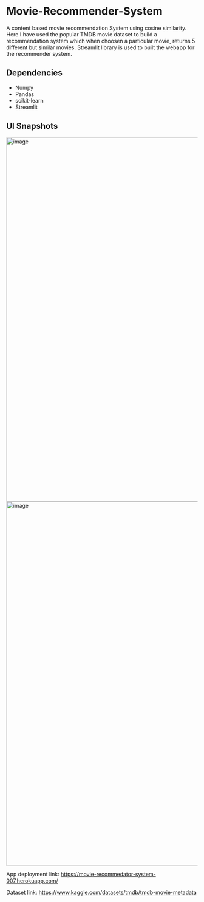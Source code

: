 # Movie-Recommender-System

A content based movie recommendation System using cosine similarity. Here I have used the popular TMDB movie dataset to build a recommendation system which when choosen a particular movie, returns 5 different but similar movies. Streamlit library is used to built the webapp for the recommender system. 

## Dependencies 
- Numpy
- Pandas
- scikit-learn
- Streamlit

## UI Snapshots
<img width="959" alt="image" src="https://user-images.githubusercontent.com/97725657/210258592-b3232492-b14d-4741-b942-b21d21e251c7.png">
<img width="959" alt="image" src="https://user-images.githubusercontent.com/97725657/210258913-7d0b5ce8-125e-4557-bdde-eb757b3c439d.png">

App deployment link: https://movie-recommedator-system-007.herokuapp.com/

Dataset link: https://www.kaggle.com/datasets/tmdb/tmdb-movie-metadata





